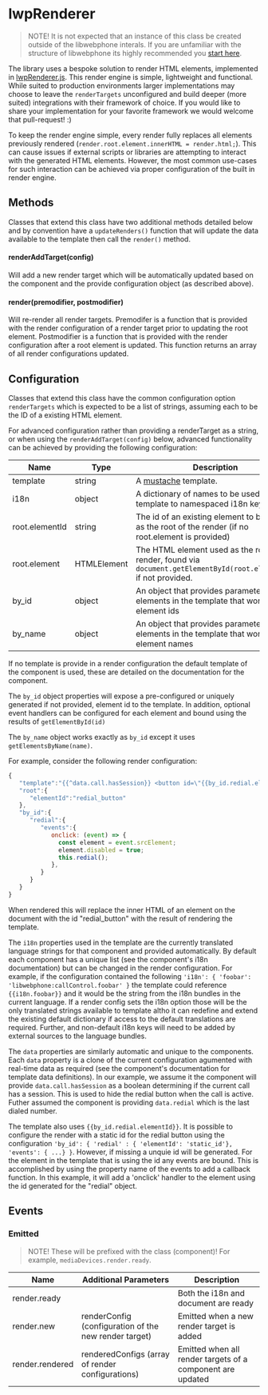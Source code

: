 # lwpRenderer

> NOTE! It is not expected that an instance of this class be created outside of the libwebphone interals. If you are unfamiliar with the structure of libwebphone its highly recommended you [start here](/README.md).

The library uses a bespoke solution to render HTML elements, implemented in [lwpRenderer.js](src/lwpRenderer.js). This render engine is simple, lightweight and functional. While suited to production environments larger implementations may choose to leave the `renderTargets` unconfigured and build deeper (more suited) integrations with their framework of choice. If you would like to share your implementation for your favorite framework we would welcome that pull-request! :)

To keep the render engine simple, every render fully replaces all elements previously rendered (`render.root.element.innerHTML = render.html;`). This can cause issues if external scripts or libraries are attempting to interact with the generated HTML elements. However, the most common use-cases for such interaction can be achieved via proper configuration of the built in render engine.

## Methods

Classes that extend this class have two additional methods detailed below and by convention have a `updateRenders()` function that will update the data available to the template then call the `render()` method.

#### renderAddTarget(config)

Will add a new render target which will be automatically updated based on the component and the provide configuration object (as described above).

#### render(premodifier, postmodifier)

Will re-render all render targets. Premodifer is a function that is provided with the render configuration of a render target prior to updating the root element. Postmodifier is a function that is provided with the render configuration after a root element is updated. This function returns an array of all render configurations updated.

## Configuration

Classes that extend this class have the common configuration option `renderTargets` which is expected to be a list of strings, assuming each to be the ID of a existing HTML element.

For advanced configuration rather than providing a renderTarget as a string, or when using the `renderAddTarget(config)` below, advanced functionality can be achieved by providing the following configuration:

| Name           | Type        | Description                                                                                                           |
| -------------- | ----------- | --------------------------------------------------------------------------------------------------------------------- |
| template       | string      | A [mustache](https://github.com/Mustache/Mustache) template.                                                          |
| i18n           | object      | A dictionary of names to be used in the template to namespaced i18n keys                                              |
| root.elementId | string      | The id of an existing element to be used as the root of the render (if no root.element is provided)                   |
| root.element   | HTMLElement | The HTML element used as the root of the render, found via `document.getElementById(root.elementId)` if not provided. |
| by_id          | object      | An object that provides parameters for elements in the template that work via element ids                             |
| by_name        | object      | An object that provides parameters for elements in the template that work via element names                           |

If no template is provide in a render configuration the default template of the component is used, these are detailed on the documentation for the component.

The `by_id` object properties will expose a pre-configured or uniquely generated if not provided, element id to the template. In addition, optional event handlers can be configured for each element and bound using the results of `getElementById(id)`

The `by_name` object works exactly as `by_id` except it uses `getElementsByName(name)`.

For example, consider the following render configuration:

```javascript
{
   "template":"{{^data.call.hasSession}} <button id=\"{{by_id.redial.elementId}}\"> {{i18n.redial}} ({{data.redial}}) </button> {{/data.call.hasSession}}",
   "root":{
      "elementId":"redial_button"
   },
   "by_id":{
      "redial":{
         "events":{
            onclick: (event) => {
              const element = event.srcElement;
              element.disabled = true;
              this.redial();
            },
         }
      }
   }
}
```

When rendered this will replace the inner HTML of an element on the document with the id "redial_button" with the result of rendering the template.

The `i18n` properties used in the template are the currently translated language strings for that component and provided automatically. By default each component has a unique list (see the component's i18n documentation) but can be changed in the render configuration. For example, if the configuration contained the following `'i18n': { 'foobar': 'libwebphone:callControl.foobar' }` the template could reference `{{i18n.foobar}}` and it would be the string from the i18n bundles in the current language. If a render config sets the i18n option those will be the only translated strings available to template altho it can redefine and extend the existing default dictionary if access to the default translations are required. Further, and non-default i18n keys will need to be added by external sources to the language bundles.

The `data` properties are similarly automatic and unique to the components. Each `data` property is a clone of the current configuration agumented with real-time data as required (see the component's documentation for template data definitions). In our example, we assume it the component will provide `data.call.hasSession` as a boolean determining if the current call has a session. This is used to hide the redial button when the call is active. Futher assumed the component is providing `data.redial` which is the last dialed number.

The template also uses `{{by_id.redial.elementId}}`. It is possible to configure the render with a static id for the redial button using the configuration `'by_id': { 'redial' : { 'elementId': 'static_id'}, 'events': { ...} }`. However, if missing a unquie id will be generated. For the element in the template that is using the id any events are bound. This is accomplished by using the property name of the events to add a callback function. In this example, it will add a 'onclick' handler to the element using the id generated for the "redial" object.

## Events

### Emitted

> NOTE! These will be prefixed with the class (component)! For example, `mediaDevices.render.ready`.

| Name            | Additional Parameters                                 | Description                                                |
| --------------- | ----------------------------------------------------- | ---------------------------------------------------------- |
| render.ready    |                                                       | Both the i18n and document are ready                       |
| render.new      | renderConfig (configuration of the new render target) | Emitted when a new render target is added                  |
| render.rendered | renderedConfigs (array of render configurations)      | Emitted when all render targets of a component are updated |
